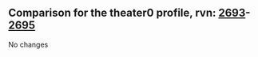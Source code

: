 ## Comparison for the theater0 profile, rvn: [2693](https://github.com/PRO100KatYT/FortniteProfileRevisions/tree/main/profiles/theater0/2693%20theater0.json)-[2695](https://github.com/PRO100KatYT/FortniteProfileRevisions/tree/main/profiles/theater0/2695%20theater0.json)

No changes
